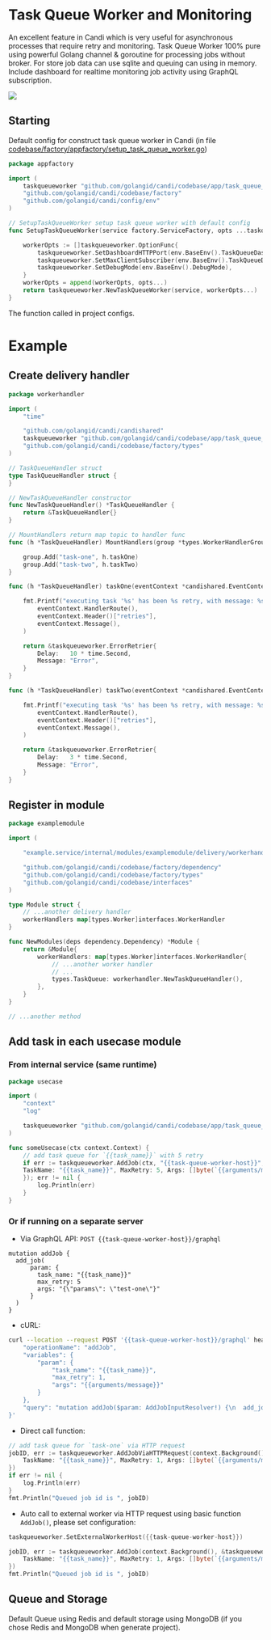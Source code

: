 # Task Queue Worker and Monitoring

An excellent feature in Candi which is very useful for asynchronous processes that require retry and monitoring. Task Queue Worker 100% pure using powerful Golang channel & goroutine for processing jobs without broker. For store job data can use sqlite and queuing can using in memory. Include dashboard for realtime monitoring job activity using GraphQL subscription.

<img src="assets/task-queue-worker-dashboard.png" />

## Starting
Default config for construct task queue worker in Candi (in file [codebase/factory/appfactory/setup_task_queue_worker.go](https://github.com/golangid/candi/blob/master/codebase/factory/appfactory/setup_task_queue_worker.go))
```go
package appfactory

import (
	taskqueueworker "github.com/golangid/candi/codebase/app/task_queue_worker"
	"github.com/golangid/candi/codebase/factory"
	"github.com/golangid/candi/config/env"
)

// SetupTaskQueueWorker setup task queue worker with default config
func SetupTaskQueueWorker(service factory.ServiceFactory, opts ...taskqueueworker.OptionFunc) factory.AppServerFactory {

	workerOpts := []taskqueueworker.OptionFunc{
		taskqueueworker.SetDashboardHTTPPort(env.BaseEnv().TaskQueueDashboardPort),
		taskqueueworker.SetMaxClientSubscriber(env.BaseEnv().TaskQueueDashboardMaxClientSubscribers),
		taskqueueworker.SetDebugMode(env.BaseEnv().DebugMode),
	}
	workerOpts = append(workerOpts, opts...)
	return taskqueueworker.NewTaskQueueWorker(service, workerOpts...)
}
```
The function called in project configs.

# Example

## Create delivery handler

```go
package workerhandler

import (
	"time"

	"github.com/golangid/candi/candishared"
	taskqueueworker "github.com/golangid/candi/codebase/app/task_queue_worker"
	"github.com/golangid/candi/codebase/factory/types"
)

// TaskQueueHandler struct
type TaskQueueHandler struct {
}

// NewTaskQueueHandler constructor
func NewTaskQueueHandler() *TaskQueueHandler {
	return &TaskQueueHandler{}
}

// MountHandlers return map topic to handler func
func (h *TaskQueueHandler) MountHandlers(group *types.WorkerHandlerGroup) {

	group.Add("task-one", h.taskOne)
	group.Add("task-two", h.taskTwo)
}

func (h *TaskQueueHandler) taskOne(eventContext *candishared.EventContext) error {

	fmt.Printf("executing task '%s' has been %s retry, with message: %s\n",
		eventContext.HandlerRoute(),
		eventContext.Header()["retries"],
		eventContext.Message(),
	)

	return &taskqueueworker.ErrorRetrier{
		Delay:   10 * time.Second,
		Message: "Error",
	}
}

func (h *TaskQueueHandler) taskTwo(eventContext *candishared.EventContext) error {

	fmt.Printf("executing task '%s' has been %s retry, with message: %s\n",
		eventContext.HandlerRoute(),
		eventContext.Header()["retries"],
		eventContext.Message(),
	)

	return &taskqueueworker.ErrorRetrier{
		Delay:   3 * time.Second,
		Message: "Error",
	}
}

```

## Register in module

```go
package examplemodule

import (

	"example.service/internal/modules/examplemodule/delivery/workerhandler"

	"github.com/golangid/candi/codebase/factory/dependency"
	"github.com/golangid/candi/codebase/factory/types"
	"github.com/golangid/candi/codebase/interfaces"
)

type Module struct {
	// ...another delivery handler
	workerHandlers map[types.Worker]interfaces.WorkerHandler
}

func NewModules(deps dependency.Dependency) *Module {
	return &Module{
		workerHandlers: map[types.Worker]interfaces.WorkerHandler{
			// ...another worker handler
			// ...
			types.TaskQueue: workerhandler.NewTaskQueueHandler(),
		},
	}
}

// ...another method
```

## Add task in each usecase module

### From internal service (same runtime)

```go
package usecase

import (
	"context"
	"log"

	taskqueueworker "github.com/golangid/candi/codebase/app/task_queue_worker"
)

func someUsecase(ctx context.Context) {
	// add task queue for `{{task_name}}` with 5 retry
	if err := taskqueueworker.AddJob(ctx, "{{task-queue-worker-host}}", &taskqueueworker.AddJobRequest{
	TaskName: "{{task_name}}", MaxRetry: 5, Args: []byte(`{{arguments/message}}`),
	}); err != nil {
		log.Println(err)
	}
}
```

### Or if running on a separate server

- Via GraphQL API:
`POST {{task-queue-worker-host}}/graphql`
```
mutation addJob {
  add_job(
	  param: {
		task_name: "{{task_name}}"
		max_retry: 5
		args: "{\"params\": \"test-one\"}"
	  }
  )
}
```

- cURL:
```sh
curl --location --request POST '{{task-queue-worker-host}}/graphql' header 'Content-Type: application/json' data-raw '{
    "operationName": "addJob",
    "variables": {
        "param": {
            "task_name": "{{task_name}}",
            "max_retry": 1,
            "args": "{{arguments/message}}"
        }
    },
    "query": "mutation addJob($param: AddJobInputResolver!) {\n  add_job(param: $param)\n}\n"
}'
```

- Direct call function:
```go
// add task queue for `task-one` via HTTP request
jobID, err := taskqueueworker.AddJobViaHTTPRequest(context.Background(), "{{task-queue-worker-host}}", &taskqueueworker.AddJobRequest{
	TaskName: "{{task_name}}", MaxRetry: 1, Args: []byte(`{{arguments/message}}`),
})
if err != nil {
	log.Println(err)
}
fmt.Println("Queued job id is ", jobID)
```

- Auto call to external worker via HTTP request using basic function `AddJob()`, please set configuration:
```go
taskqueueworker.SetExternalWorkerHost({{task-queue-worker-host}})
```
```go
jobID, err := taskqueueworker.AddJob(context.Background(), &taskqueueworker.AddJobRequest{
	TaskName: "{{task_name}}", MaxRetry: 1, Args: []byte(`{{arguments/message}}`),
})
fmt.Println("Queued job id is ", jobID)
```

## Queue and Storage

Default Queue using Redis and default storage using MongoDB (if you chose Redis and MongoDB when generate project).
